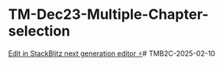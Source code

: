 # TM-Dec23-Multiple-Chapter-selection

[Edit in StackBlitz next generation editor ⚡️](https://stackblitz.com/~/github.com/Anandingle71/TM-Dec23-Multiple-Chapter-selection)# TMB2C-2025-02-10
